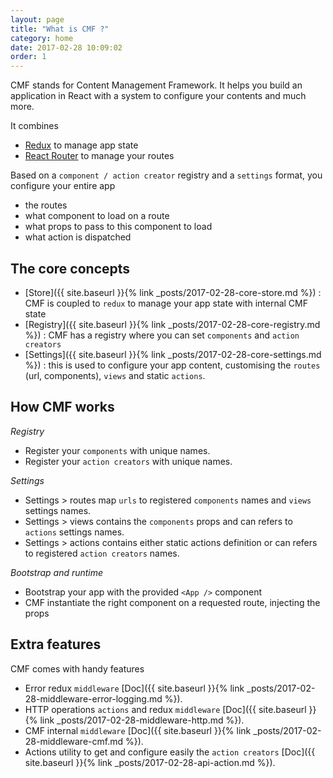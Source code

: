 ```yaml
---
layout: page
title: "What is CMF ?"
category: home
date: 2017-02-28 10:09:02
order: 1
---
```


CMF stands for Content Management Framework. It helps you build an application in React with a system to configure your contents and much more.

It combines
* [Redux](http://redux.js.org/) to manage app state
* [React Router](https://github.com/ReactTraining/react-router) to manage your routes

Based on a `component / action creator` registry and a `settings` format, you configure your entire app
* the routes
* what component to load on a route
* what props to pass to this component to load
* what action is dispatched

## The core concepts 
* [Store]({{ site.baseurl }}{% link _posts/2017-02-28-core-store.md %}) : CMF is coupled to `redux` to manage your app state with internal CMF state
* [Registry]({{ site.baseurl }}{% link _posts/2017-02-28-core-registry.md %}) : CMF has a registry where you can set `components` and `action creators`
* [Settings]({{ site.baseurl }}{% link _posts/2017-02-28-core-settings.md %}) : this is used to configure your app content, customising the `routes` (url, components), `views` and static `actions`.

## How CMF works

*Registry*
* Register your `components` with unique names.
* Register your `action creators` with unique names.

*Settings*
* Settings > routes map `urls` to registered `components` names and `views` settings names.
* Settings > views contains the `components` props and can refers to `actions` settings names.
* Settings > actions contains either static actions definition or can refers to registered `action creators` names.

*Bootstrap and runtime*
* Bootstrap your app with the provided `<App />` component
* CMF instantiate the right component on a requested route, injecting the props

## Extra features
CMF comes with handy features
* Error redux `middleware` [Doc]({{ site.baseurl }}{% link _posts/2017-02-28-middleware-error-logging.md %}).
* HTTP operations `actions` and redux `middleware` [Doc]({{ site.baseurl }}{% link _posts/2017-02-28-middleware-http.md %}).
* CMF internal `middleware` [Doc]({{ site.baseurl }}{% link _posts/2017-02-28-middleware-cmf.md %}).
* Actions utility to get and configure easily the `action creators` [Doc]({{ site.baseurl }}{% link _posts/2017-02-28-api-action.md %}). 